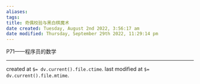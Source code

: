 ```yaml
---
aliases: 
tags: 
title: 奇偶校验与黑白棋魔术
date created: Tuesday, August 2nd 2022, 3:56:17 am
date modified: Thursday, September 29th 2022, 11:29:14 pm
---
```


P71——程序员的数学

---

created at `$= dv.current().file.ctime`.
last modified at `$= dv.current().file.mtime`.